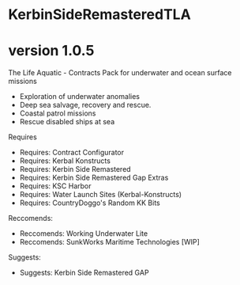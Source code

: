 # KerbinSideRemasteredTLA
# version 1.0.5
The Life Aquatic - Contracts Pack for underwater and ocean surface missions


- Exploration of underwater anomalies
- Deep sea salvage, recovery and rescue.
- Coastal patrol missions
- Rescue disabled ships at sea


Requires
- Requires: Contract Configurator
- Requires: Kerbal Konstructs
- Requires: Kerbin Side Remastered
- Requires: Kerbin Side Remastered Gap Extras
- Requires: KSC Harbor
- Requires: Water Launch Sites (Kerbal-Konstructs)
- Requires: CountryDoggo's Random KK Bits


Reccomends:
- Reccomends: Working Underwater Lite
- Reccomends: SunkWorks Maritime Technologies [WIP] 

Suggests:

- Suggests: Kerbin Side Remastered GAP 





